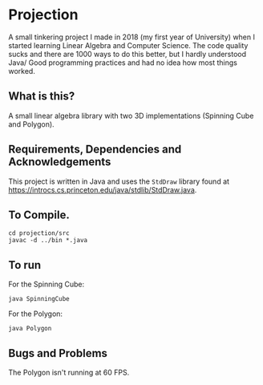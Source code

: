 # Projection

A small tinkering project I made in 2018 (my first year of University) when I started learning Linear Algebra and Computer Science.
The code quality sucks and there are 1000 ways to do this better, but I hardly understood Java/ Good programming practices and had no idea how most things worked.

## What is this?

A small linear algebra library with two 3D implementations (Spinning Cube and Polygon).

## Requirements, Dependencies and Acknowledgements

This project is written in Java and uses the `StdDraw` library found at https://introcs.cs.princeton.edu/java/stdlib/StdDraw.java.

## To Compile.

```
cd projection/src
javac -d ../bin *.java
```

## To run

For the Spinning Cube:

```cd bin
java SpinningCube
```

For the Polygon:

```cd bin
java Polygon
```

## Bugs and Problems

The Polygon isn't running at 60 FPS.
